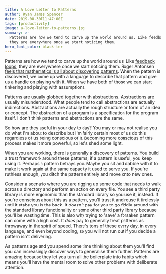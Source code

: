 ```yaml
---
title: A Love Letter to Patterns
author: Ryan James Spencer
date: 2019-08-30T11:47:00Z
tags: [productivity]
image: a-love-letter-to-patterns.jpg
summary: >-
  Patterns are how we tend to carve up the world around us. Like feedback loops,
  they are everywhere once we start noticing them.
hero_font_color: black-ter
---
```


Patterns are how we tend to carve up the world around us. Like [feedback
loops](https://www.justanotherdot.com/posts/a_love_letter_to_feedback_loops.html),
they are everywhere once we start noticing them. Roger Antonsen [feels that
mathematics is all about discovering
patterns](https://www.ted.com/talks/roger_antonsen_math_is_the_hidden_secret_to_understanding_the_world).
When the pattern is discovered, we come up with a language to describe that
pattern and give us a handle on playing with it. When we have both of those we
can start tinkering and playing with assumptions.

Patterns are usually globbed together with abstractions. Abstractions are
usually misunderstood. What people tend to call abstractions are actually
indirections. Abstractions are actually the rough structure or form of an idea
or concept. The abstraction of a program is a specification for the program
itself. I don't think patterns and abstractions are the same.

So how are they useful in your day to day? You may or may not realise you do
what I'm about to describe but I'm fairly certain most of us do this regardless
of us being conscious of it. Becoming more conscious of this process makes it
more powerful, so let's shed some light.

When you are working, there is generally a discovery of patterns. You build a
trust framework around these patterns; if a pattern is useful, you keep using
it. Perhaps a pattern betrays you. Maybe you sit and dabble with it to make it
work again at the same capacity it used to serve you. If you're ruthless enough,
you ditch the pattern entirely and move onto new ones.

Consider a scenario where you are rigging up some code that needs to walk across
a directory and perform an action on every file. You see a third party library
is more ergonomic than the standard library so you use it, instead. If you're
conscious about this as a pattern, you'll trust it and reuse it tirelessly until
it stabs you in the back. It _doesn't_ pay for you to go fiddle around with the
standard library functionality or some other third party library because you'll
be wasting time. This is also why trying to 'save' a forsaken pattern can come
with a high cost. It _does_ pay to generally treat patterns as throwaway in the
spirit of speed. There's tons of these every day, in every language, and even
beyond coding, so you will not run out if you decide a pattern isn't delivering.

As patterns age and you spend some time thinking about them you'll find you can
increasingly discover ways to generalise them further. Patterns are amazing
because they let you turn all the boilerplate into habits which means you'll
have the mental room to solve other problems with deliberate attention.
